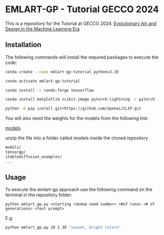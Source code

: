 # EMLART-GP - Tutorial GECCO 2024

This is a repository for the Tutorial at GECCO 2024: [Evolutionary Art and Design in the Machine Learning Era](https://gecco-2024.sigevo.org/Tutorials#id_Evolutionary%20Art%20and%20Design%20in%20the%20Machine%20Learning%20Era) 


## Installation

The following commands will install the required packages to execute the code:

```bash
conda create --name emlart-gp-tutorial python=3.10

conda activate emlart-gp-tutorial 

conda install -c conda-forge tensorflow

conda install matplotlib scikit-image pytorch-lightning -c pytorch

python -m pip install git+https://github.com/openai/CLIP.git         

```
You will also need the weights for the models from the following link:

[models](https://www.dropbox.com/s/vusdr3oo5htfqh9/models.zip?dl=1) 

unzip the file into a folder called models inside the cloned repository 
```bash
models/
tensorgp/
stablediffusion_examples/
...
```

## Usage

To execute the emlart-gp approach use the following command on the terminal in the repository folder:

```console
python emlart_gp.py <starting random seed number> <#of runs> <# of generations> <text prompt>
```

E.g.
```bash
python emlart_gp.py 10 1 30 "sunset, bright colors" 
``` 
